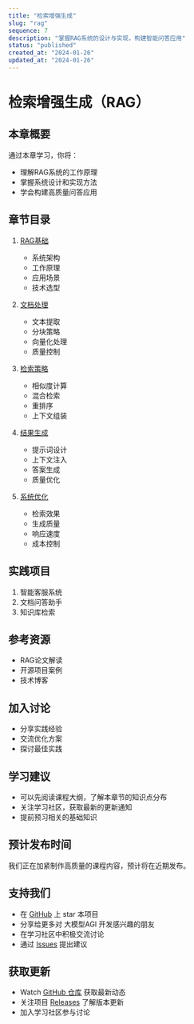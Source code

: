 ```yaml
---
title: "检索增强生成"
slug: "rag"
sequence: 7
description: "掌握RAG系统的设计与实现，构建智能问答应用"
status: "published"
created_at: "2024-01-26"
updated_at: "2024-01-26"
---
```


# 检索增强生成（RAG）

## 本章概要

通过本章学习，你将：
- 理解RAG系统的工作原理
- 掌握系统设计和实现方法
- 学会构建高质量问答应用

## 章节目录

1. [RAG基础](./basics.md)
   - 系统架构
   - 工作原理
   - 应用场景
   - 技术选型

2. [文档处理](./document-processing.md)
   - 文本提取
   - 分块策略
   - 向量化处理
   - 质量控制

3. [检索策略](./retrieval.md)
   - 相似度计算
   - 混合检索
   - 重排序
   - 上下文组装

4. [结果生成](./generation.md)
   - 提示词设计
   - 上下文注入
   - 答案生成
   - 质量优化

5. [系统优化](./optimization.md)
   - 检索效果
   - 生成质量
   - 响应速度
   - 成本控制

## 实践项目
1. 智能客服系统
2. 文档问答助手
3. 知识库检索

## 参考资源
- RAG论文解读
- 开源项目案例
- 技术博客

## 加入讨论
- 分享实践经验
- 交流优化方案
- 探讨最佳实践

## 学习建议
- 可以先阅读课程大纲，了解本章节的知识点分布
- 关注学习社区，获取最新的更新通知
- 提前预习相关的基础知识

## 预计发布时间
我们正在加紧制作高质量的课程内容，预计将在近期发布。

## 支持我们
- 在 [GitHub](https://github.com/learnagi/learnagi-course) 上 star 本项目
- 分享给更多对 大模型AGI 开发感兴趣的朋友
- 在学习社区中积极交流讨论
- 通过 [Issues](https://github.com/learnagi/learnagi-course/issues) 提出建议

## 获取更新
- Watch [GitHub 仓库](https://github.com/learnagi/learnagi-course) 获取最新动态
- 关注项目 [Releases](https://github.com/learnagi/learnagi-course/releases) 了解版本更新
- 加入学习社区参与讨论
